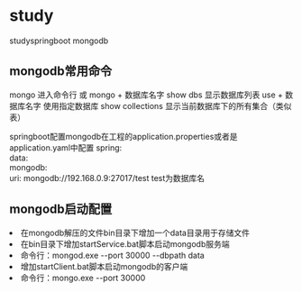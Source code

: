 # study
  studyspringboot mongodb

## mongodb常用命令

mongo 进入命令行 或 mongo + 数据库名字
show dbs 显示数据库列表
use + 数据库名字 使用指定数据库
show collections 显示当前数据库下的所有集合（类似表）

springboot配置mongodb在工程的application.properties或者是application.yaml中配置
spring:  
  data:  
    mongodb:  
      uri: mongodb://192.168.0.9:27017/test  test为数据库名
      
## mongodb启动配置
 <li>在mongodb解压的文件bin目录下增加一个data目录用于存储文件</li>
 <li>在bin目录下增加startService.bat脚本启动mongodb服务端<li>命令行：mongod.exe --port 30000 --dbpath data</li></li>
 <li>增加startClient.bat脚本启动mongodb的客户端<li>命令行：mongo.exe --port 30000</li></li>
